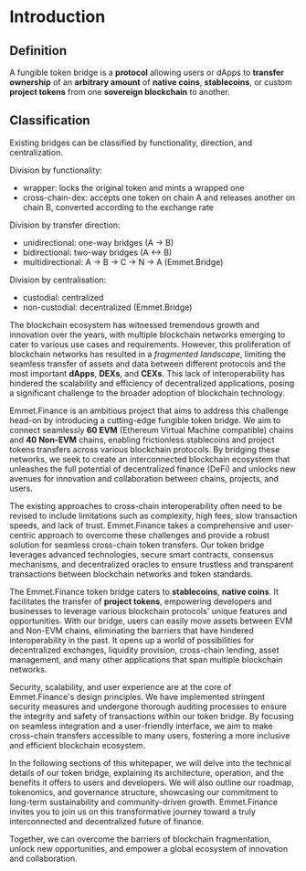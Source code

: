 # Introduction

## Definition

A fungible token bridge is a **protocol** allowing users or dApps to **transfer ownership** of an **arbitrary amount** of **native coins**, **stablecoins**, or custom **project tokens** from one **sovereign blockchain** to another.

## Classification

Existing bridges can be classified by functionality, direction, and centralization.

Division by functionality:

+ wrapper: locks the original token and mints a wrapped one
+ cross-chain-dex: accepts one token on chain A and releases another on chain B, converted according to the exchange rate

Division by transfer direction:

+ unidirectional: one-way bridges (A -> B)
+ bidirectional: two-way bridges (A <-> B)
+ multidirectional: A -> B -> C -> N -> A (Emmet.Bridge)

Division by centralisation:

+ custodial: centralized
+ non-custodial: decentralized (Emmet.Bridge)



The blockchain ecosystem has witnessed tremendous growth and innovation over the years, with multiple blockchain networks emerging to cater to various use cases and requirements. However, this proliferation of blockchain networks has resulted in a *fragmented landscape*, limiting the seamless transfer of assets and data between different protocols and the most important **dApps**, **DEXs**, and **CEXs**. This lack of interoperability has hindered the scalability and efficiency of decentralized applications, posing a significant challenge to the broader adoption of blockchain technology.

Emmet.Finance is an ambitious project that aims to address this challenge head-on by introducing a cutting-edge fungible token bridge. We aim to connect seamlessly **60 EVM** (Ethereum Virtual Machine compatible) chains and **40 Non-EVM** chains, enabling frictionless stablecoins and project tokens transfers across various blockchain protocols. By bridging these networks, we seek to create an interconnected blockchain ecosystem that unleashes the full potential of decentralized finance (DeFi) and unlocks new avenues for innovation and collaboration between chains, projects, and users.

The existing approaches to cross-chain interoperability often need to be revised to include limitations such as complexity, high fees, slow transaction speeds, and lack of trust. Emmet.Finance takes a comprehensive and user-centric approach to overcome these challenges and provide a robust solution for seamless cross-chain token transfers. Our token bridge leverages advanced technologies, secure smart contracts, consensus mechanisms, and decentralized oracles to ensure trustless and transparent transactions between blockchain networks and token standards.

The Emmet.Finance token bridge caters to **stablecoins**, **native coins**. It facilitates the transfer of **project tokens**, empowering developers and businesses to leverage various blockchain protocols' unique features and opportunities. With our bridge, users can easily move assets between EVM and Non-EVM chains, eliminating the barriers that have hindered interoperability in the past. It opens up a world of possibilities for decentralized exchanges, liquidity provision, cross-chain lending, asset management, and many other applications that span multiple blockchain networks.

Security, scalability, and user experience are at the core of Emmet.Finance's design principles. We have implemented stringent security measures and undergone thorough auditing processes to ensure the integrity and safety of transactions within our token bridge. By focusing on seamless integration and a user-friendly interface, we aim to make cross-chain transfers accessible to many users, fostering a more inclusive and efficient blockchain ecosystem.

In the following sections of this whitepaper, we will delve into the technical details of our token bridge, explaining its architecture, operation, and the benefits it offers to users and developers. We will also outline our roadmap, tokenomics, and governance structure, showcasing our commitment to long-term sustainability and community-driven growth.
Emmet.Finance invites you to join us on this transformative journey toward a truly interconnected and decentralized future of finance.

Together, we can overcome the barriers of blockchain fragmentation, unlock new opportunities, and empower a global ecosystem of innovation and collaboration.
